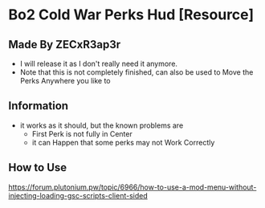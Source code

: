 # Bo2 Cold War Perks Hud [Resource]

## Made By ZECxR3ap3r

- I will release it as I don't really need it anymore.
- Note that this is not completely finished, can also be used to Move the Perks Anywhere you like to

## Information
- it works as it should, but the known problems are
  - First Perk is not fully in Center
  - it can Happen that some perks may not Work Correctly

## How to Use
https://forum.plutonium.pw/topic/6966/how-to-use-a-mod-menu-without-injecting-loading-gsc-scripts-client-sided
